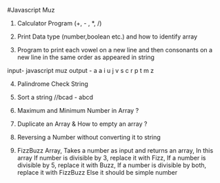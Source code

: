 #Javascript Muz

1. Calculator Program (+, - , *, /)

2. Print Data type (number,boolean etc.) and how to identify array

3. Program to print each vowel on a new line and then consonants on a new line in the same order as appeared in string

input- javascript muz
output - 
a
a
i
u
j
v
s
c
r
p
t
m
z

4. Palindrome Check String 

5. Sort a string //bcad - abcd

6. Maximum and Minimum Number in Array ?

7. Duplicate an Array & How to empty an array ?

8. Reversing a Number without converting it to string

9. FizzBuzz Array, Takes a number as input and returns an array, In this array
If number is divisible by 3, replace it with Fizz,
If a number is divisible by 5, replace it with Buzz,
If a number is divisible by both, replace it with FizzBuzz
Else it should be simple number 

